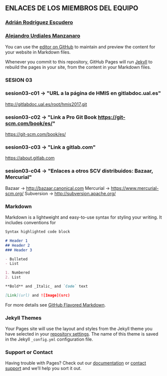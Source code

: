 ﻿## ENLACES DE LOS MIEMBROS DEL EQUIPO
### [Adrián Rodríguez Escudero](https://are883.github.io/HMIS-2017/)
### [Alejandro Urdiales Manzanaro](https://urdi10.github.io/hmis-repo01/)

You can use the [editor on GitHub](https://github.com/HMIS96/hmis96/edit/master/index.md) to maintain and preview the content for your website in Markdown files.

Whenever you commit to this repository, GitHub Pages will run [Jekyll](https://jekyllrb.com/) to rebuild the pages in your site, from the content in your Markdown files.

### SESION 03 ###

### sesion03-c01 -> "URL a la página de HMIS en gitlabdoc.ual.es"
http://gitlabdoc.ual.es/root/hmis2017.git

### sesion03-c02 -> "Link a Pro Git Book https://git-scm.com/book/es/"
https://git-scm.com/book/es/

### sesion03-c03 -> "Link a gitlab.com"
https://about.gitlab.com

### sesion03-c04 -> "Enlaces a otros SCV distribuidos: Bazaar, Mercurial"
Bazaar ->  http://bazaar.canonical.com
Mercurial -> https://www.mercurial-scm.org/
Subversion -> http://subversion.apache.org/

### Markdown

Markdown is a lightweight and easy-to-use syntax for styling your writing. It includes conventions for

```markdown
Syntax highlighted code block

# Header 1
## Header 2
### Header 3

- Bulleted
- List

1. Numbered
2. List

**Bold** and _Italic_ and `Code` text

[Link](url) and ![Image](src)
```

For more details see [GitHub Flavored Markdown](https://guides.github.com/features/mastering-markdown/).

### Jekyll Themes

Your Pages site will use the layout and styles from the Jekyll theme you have selected in your [repository settings](https://github.com/HMIS96/hmis96/settings). The name of this theme is saved in the Jekyll `_config.yml` configuration file.

### Support or Contact

Having trouble with Pages? Check out our [documentation](https://help.github.com/categories/github-pages-basics/) or [contact support](https://github.com/contact) and we’ll help you sort it out.

